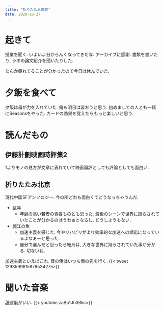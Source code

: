 ```yaml
---
title: "折りたたみ季節"
date: 2020-10-27
---
```


# 起きて
授業を聞く. いよいよ分からんくなってきたな. アーカイブに感謝.
書類を書いたり, ラボの論文紹介を聞いたりした.

なんか疲れてることが分かったので今日は休んでいた.

# 夕飯を食べて
夕飯は母が力を入れていた. 俺も明日は習おうと思う.
初めましての人とも一緒にSeasonsをやった. カードの効果を覚えたらもっと楽しいと思う.
# 読んだもの
## 伊藤計劃映画時評集2
1よりモノの見方が文章に表れていて映画論評としても評論としても面白い.

## 折りたたみ北京
現代中国SFアンソロジー. 今の所どれも面白くてどうなっちゃうんだ.
- 鼠年
  - 年齢の高い若者の青春ものとも思った. 最後のシーンで世界に踊らされていたことが分かるのはうわぁとなるし, どうしようもない.
- 麗江の魚
  - 加速主義を感じた. 今やリハビリがより効率的な加速への順応になっているよなぁーと思った.
  - 自分で選んだと思ったら結局は, 大きな世界に踊らされていた事が分かる. 切ないね.

加速主義といえばこれ. 昔の俺はいつも俺の先を行く.
{{< tweet 1293599815876534275>}}
# 聞いた音楽
舐達磨がいい.
{{< youtube zaBp1Jh3Bkc>}}